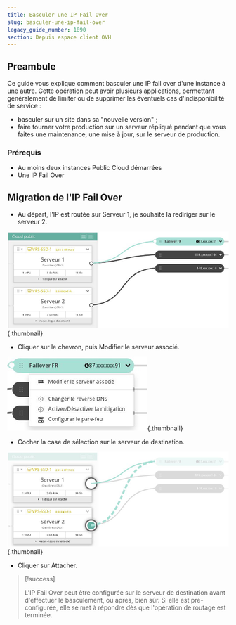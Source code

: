 ```yaml
---
title: Basculer une IP Fail Over
slug: basculer-une-ip-fail-over
legacy_guide_number: 1890
section: Depuis espace client OVH
---
```



## Preambule
Ce guide vous explique comment basculer une IP fail over d'une instance à une autre. Cette opération peut avoir plusieurs applications, permettant généralement de limiter ou de supprimer les éventuels cas d'indisponibilité de service :

- basculer sur un site dans sa "nouvelle version" ;
- faire tourner votre production sur un serveur répliqué pendant que vous faites une maintenance, une mise à jour, sur le serveur de production.


### Prérequis
- Au moins deux instances Public Cloud démarrées
- Une IP Fail Over


## Migration de l'IP Fail Over
- Au départ, l'IP est routée sur Serveur 1, je souhaite la rediriger sur le serveur 2.


![public-cloud](images/3815.png){.thumbnail}

- Cliquer sur le chevron, puis Modifier le serveur associé.


![public-cloud](images/3816.png){.thumbnail}

- Cocher la case de sélection sur le serveur de destination.


![public-cloud](images/3817.png){.thumbnail}

- Cliquer sur Attacher.



> [!success]
>
> L'IP Fail Over peut être configurée sur le serveur de destination avant
> d'effectuer le basculement, ou après, bien sûr. Si elle est pré-configurée,
> elle se met à répondre dès que l'opération de routage est terminée.
> 